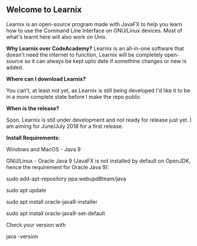 ## Welcome to Learnix

Learnix is an open-source program made with JavaFX to help you learn how to use the Command Line Interface on GNU/Linux devices. Most of what's learnt here will also work on Unix.

**Why Learnix over CodeAcademy?**
Learnix is an all-in-one software that doesn't need the internet to function, Learnix will be completely open-source so it can always be kept upto date if somethine changes or new is added. 

 **Where can I download Learnix?**
 

You can't, at least not yet, as Learnix is still being developed I'd like it to be in a more complete state before I make the repo public

 **When is the release?**

Soon. Learnix is still under development and not ready for release just yet. I am aiming for June/July 2018 for a first release.



**Install Requirements:**

Windows and MacOS - Java 9

GNU/Linux - Oracle Java 9 (JavaFX is not installed by default on OpenJDK, hence the requirement for Oracle Java 9):

sudo add-apt-repository ppa:webupd8team/java

sudo apt update

sudo apt install oracle-java9-installer

sudo apt install oracle-java9-set-default


Check your version with 

java -version

